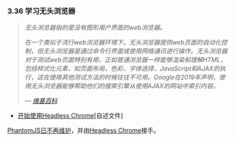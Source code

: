 ### 3.36 学习无头浏览器

> *无头浏览器指的是没有图形用户界面的web浏览器。*
>
> *在一个类似于流行web浏览器环境下，无头浏览器提供web页面的自动化控制，但无头浏览器是通过命令行界面或使用网络通讯进行操作。无头浏览器对于测试web页面特别有用，正如普通浏览器一样能够渲染和理解HTML，包括样式化元素，如页面布局，色彩，字体选择，JavaScript和AJAX的执行，这在使用其他测试方法的时候往往不可用。Google在2019年声明，使用无头浏览器能够帮助他们的搜索引擎从使用AJAX的网站中索引内容。*
>
> *— [维基百科](https://en.wikipedia.org/wiki/Headless_browser)*
>

- [开始使用Headless Chrome](https://developers.google.com/web/updates/2017/04/headless-chrome)[自述文件]

[PhantomJS已不再维护](https://www.infoq.com/news/2017/04/Phantomjs-future-uncertain)，并由[Headless Chrome](https://chromium.googlesource.com/chromium/src/+/lkgr/headless/README.md)接手。

